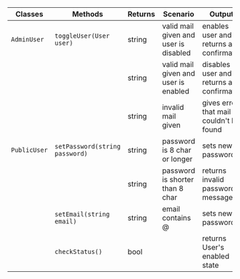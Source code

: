 | Classes       | Methods							|  Returns  | Scenario               | Outputs					   | 
|---------------|-----------------------------------|-----------|------------------------|-----------------------------|
| `AdminUser`	| `toggleUser(User user)`			| string	| valid mail given and user is disabled | enables user and returns a confirmation|
| 				| 									| string	| valid mail given and user is enabled	| disables user and returns a confirmation|
| 				| 									| string	| invalid mail given					| gives error that mail couldn't be found|
| `PublicUser`	| `setPassword(string password)` 	| string 	| password is 8 char or longer			| sets new password |
|				|								 	| string 	| password is shorter than 8 char		| returns invalid password message	 |
|				| `setEmail(string email)` 			| string 	| email contains @						| sets new password |
|				| `checkStatus()`					| bool	 	|										| returns User's enabled state	 |